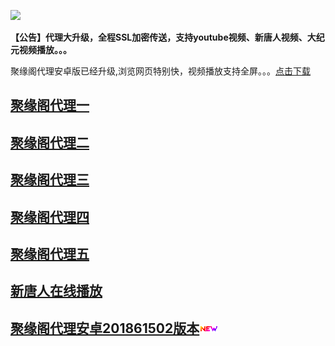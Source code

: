 ![](https://raw.githubusercontent.com/hao369/a/master/j.jpg)

**【公告】代理大升级，全程SSL加密传送，支持youtube视频、新唐人视频、大纪元视频播放。。。**

聚缘阁代理安卓版已经升级,浏览网页特别快，视频播放支持全屏。。。[点击下载](https://github.com/dtw9/9/raw/master/201861502.apk)

##  [聚缘阁代理一](http://25ge34.jyge.vgivideo.com/)

##  [聚缘阁代理二](http://5a-3ga.gae.geass.tv/)

##  [聚缘阁代理三](http://5a-3gt.iew.supersociallife.com)

##  [聚缘阁代理四](http://54-cga.vsam.corriee.org/)

##  [聚缘阁代理五](http://5yc-txgt.swqm.cesedria.com/)

##  [新唐人在线播放](http://fec-3g5.tre.iloile.com/xtr.html)







##  [聚缘阁代理安卓201861502版本](https://github.com/dtw9/9/raw/master/201861502.apk)![](https://raw.githubusercontent.com/jyg-1/jyg/master/new.gif)



